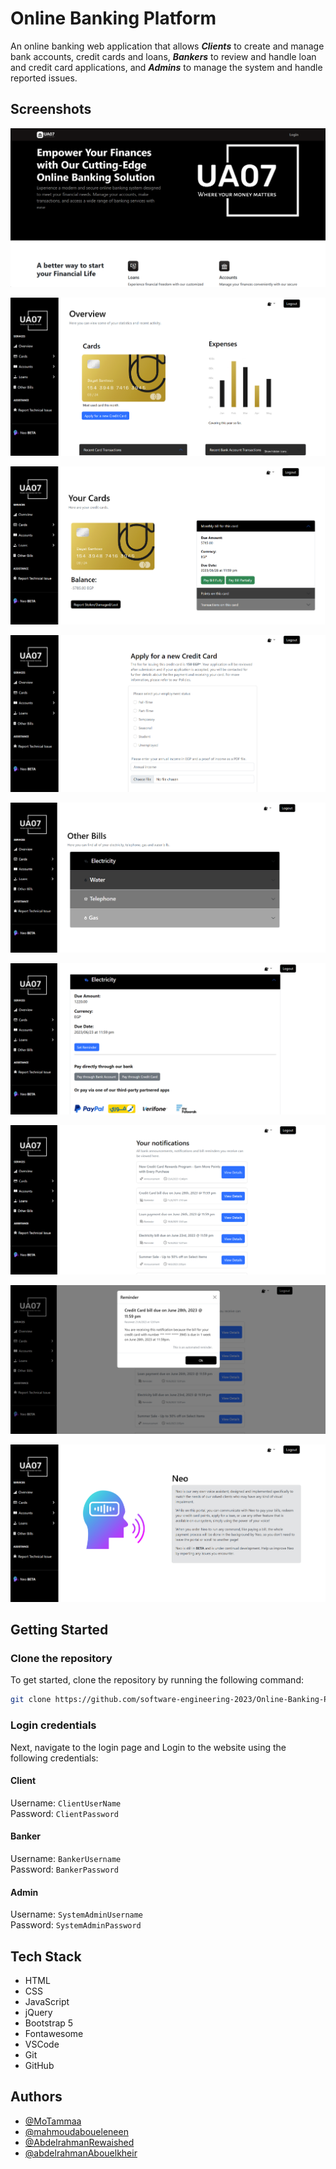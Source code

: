 # Online Banking Platform

An online banking web application that allows **_Clients_** to create and manage bank accounts, credit cards and loans, **_Bankers_** to review and handle loan and credit card applications, and **_Admins_** to manage the system and handle reported issues.

## Screenshots

![Home](docs/screenshots/home.png)

![Client Dashboard](docs/screenshots/dashboard.png)

![Client Credit Cards](docs/screenshots/cards.png)

![Client Credit Card Application](docs/screenshots/apply.png)

![Client Bills](docs/screenshots/bills1.png)

![Client Bills](docs/screenshots/bills2.png)

![Client Notifications](docs/screenshots/notifications1.png)

![Client Notifications](docs/screenshots/notifications2.png)

![Client Voice Assistant](docs/screenshots/neo.png)

## Getting Started

### Clone the repository

To get started, clone the repository by running the following command:

```bash
git clone https://github.com/software-engineering-2023/Online-Banking-Platform.git
```

### Login credentials

Next, navigate to the login page and Login to the website using the following credentials:

#### Client

Username: `ClientUserName`  
Password: `ClientPassword`

#### Banker

Username: `BankerUsername`  
Password: `BankerPassword`

#### Admin

Username: `SystemAdminUsername`  
Password: `SystemAdminPassword`

## Tech Stack

- HTML
- CSS
- JavaScript
- jQuery
- Bootstrap 5
- Fontawesome
- VSCode
- Git
- GitHub

## Authors

- [@MoTammaa](https://github.com/MoTammaa)
- [@mahmoudaboueleneen](https://github.com/mahmoudaboueleneen)
- [@AbdelrahmanRewaished](https://github.com/AbdelrahmanRewaished)
- [@abdelrahmanAbouelkheir](https://github.com/abdelrahmanAbouelkheir)
